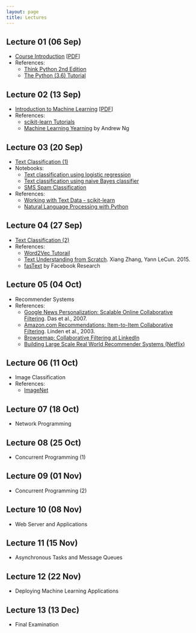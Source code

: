 ```yaml
---
layout: page
title: Lectures
---
```


## Lecture 01 (06 Sep)

- [Course Introduction]({{site.baseurl}}public/lectures/lecture-01.html) [[PDF]({{site.baseurl}}public/lectures/pdfs/lecture-01.pdf)]
- References:
    - [Think Python 2nd Edition](https://greenteapress.com/wp/think-python-2e/)
    - [The Python (3.6) Tutorial](https://docs.python.org/3.6/tutorial/)

## Lecture 02 (13 Sep)

- [Introduction to Machine Learning]({{site.baseurl}}public/lectures/lecture-02.html) [[PDF]({{site.baseurl}}public/lectures/pdfs/lecture-02.pdf)]
- References:
    - [scikit-learn Tutorials](http://scikit-learn.org/stable/tutorial/index.html)
    - [Machine Learning Yearning](http://www.mlyearning.org/) by Andrew Ng

## Lecture 03 (20 Sep)

- [Text Classification (1)]({{site.baseurl}}public/lectures/lecture-03.html)
- Notebooks:
    - [Text classification using logistic regression]({{site.baseurl}}public/notebooks/l3_text_logistic_regression.ipynb)
    - [Text classification using naive Bayes classifier]({{site.baseurl}}public/notebooks/l3_text_naive_bayes.ipynb)
    - [SMS Spam Classification]({{site.baseurl}}public/notebooks/l3-sms-spam-example.ipynb)
- References:
    - [Working with Text Data - scikit-learn](http://scikit-learn.org/stable/tutorial/text_analytics/working_with_text_data.html)
    - [Natural Language Processing with Python](http://nltk.org/book/)

## Lecture 04 (27 Sep)

- [Text Classification (2)]({{site.baseurl}}public/lectures/lecture-04.html)
- References:
    - [Word2Vec Tutorail](https://rare-technologies.com/word2vec-tutorial/)
    - [Text Understanding from Scratch](https://arxiv.org/abs/1502.01710). Xiang Zhang, Yann LeCun. 2015.
    - [fasText](https://fasttext.cc/) by Facebook Research

## Lecture 05 (04 Oct)

- Recommender Systems
- References:
    - [Google News Personalization: Scalable Online Collaborative Filtering](https://www2007.org/papers/paper570.pdf). Das et al., 2007.
    - [Amazon.com Recommendations: Item-to-Item Collaborative Filtering](https://www.cs.umd.edu/~samir/498/Amazon-Recommendations.pdf). Linden et al., 2003.
    - [Browsemap: Collaborative Filtering at LinkedIn](https://engineering.linkedin.com/recommender-systems/browsemap-collaborative-filtering-linkedin)
    - [Building Large Scale Real World Recommender Systems (Netflix)](https://www.slideshare.net/xamat/building-largescale-realworld-recommender-systems-recsys2012-tutorial)

## Lecture 06 (11 Oct)

- Image Classification
- References:
    - [ImageNet](http://image-net.org/)

## Lecture 07 (18 Oct)

- Network Programming

## Lecture 08 (25 Oct)

- Concurrent Programming (1)

## Lecture 09 (01 Nov)

- Concurrent Programming (2)

## Lecture 10 (08 Nov)

- Web Server and Applications

## Lecture 11 (15 Nov)

- Asynchronous Tasks and Message Queues

## Lecture 12 (22 Nov)

- Deploying Machine Learning Applications

## Lecture 13 (13 Dec)

- Final Examination
